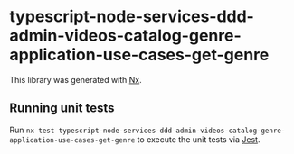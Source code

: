 # typescript-node-services-ddd-admin-videos-catalog-genre-application-use-cases-get-genre

This library was generated with [Nx](https://nx.dev).

## Running unit tests

Run `nx test typescript-node-services-ddd-admin-videos-catalog-genre-application-use-cases-get-genre` to execute the unit tests via [Jest](https://jestjs.io).
